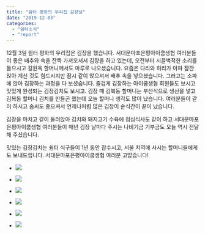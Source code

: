 ```yaml
---
title: "쉼터 평화의 우리집 김장날"
date: "2019-12-03"
categories: 
  - "쉼터소식"
  - "report"
---
```


12월 3일 쉼터 평화의 우리집은 김장을 했습니다. 서대문마포은평아이쿱생협 여러분들이 좋은 배추와 속을 잔뜩 가져오셔서 김장을 하고 있는데, 오전부터 시끌벅적한 소리를 들으시고 길원옥 할머니께서도 마루로 나오셨습니다. 요즘은 다리와 허리가 아파 잠깐 앉아 계신 것도 힘드시지만 잠시 같이 앉으셔서 배추 속을 넣으셨습니다. 그러고는 소파에 앉아 김장하는 과정을 다 보셨습니다. 즐겁게 김장하는 아이쿱생협 회원들도 보시고 맛있게 완성되는 김장김치도 보시고. 김장 때 김복동 할머니는 부산식으로 생선을 넣고 김복동 할머니 김치를 만들곤 했는데 오늘 할머니 생각도 많이 났습니다. 여러분들이 같이 하시고 솜씨도 좋으셔서 언제나처럼 많은 김장이 순식간이 끝이 났습니다.

김장을 마치고 같이 둘러앉아 김치와 돼지고기 수육에 점심식사도 같이 하고 서대문마포은평아이쿱생협 여러분들이 매년 김장 날마다 주시는 나비기금 기부금도 오늘 역시 전달해 주셨습니다.

맛있는 김장김치는 쉼터 식구들이 1년 동안 잡수시고, 서울 지역에 사시는 할머니들에게도 보내드립니다. 서대문마포은평아이쿱생협 여러분 고맙습니다!

- ![](http://womenandwar.net/kr/wp-content/uploads/2019/12/크기변환IMGP3350.jpg)
    
- ![](http://womenandwar.net/kr/wp-content/uploads/2019/12/크기변환IMGP3352.jpg)
    
- ![](http://womenandwar.net/kr/wp-content/uploads/2019/12/크기변환IMGP3356.jpg)
    
- ![](http://womenandwar.net/kr/wp-content/uploads/2019/12/photo_2019-12-04_10-24-28-768x1024.jpg)
    
- ![](http://womenandwar.net/kr/wp-content/uploads/2019/12/photo_2019-12-04_10-25-16-768x1024.jpg)
    
- ![](http://womenandwar.net/kr/wp-content/uploads/2019/12/photo_2019-12-04_10-25-39-1024x768.jpg)
